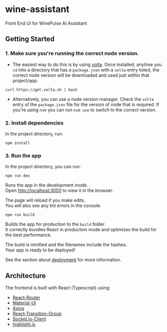 # wine-assistant
Front End UI for WinePulse AI Assistant

## Getting Started
### 1.  Make sure you're running the correct node version. 
  - The easiest way to do this is by using [volta](https://volta.sh/). Once installed, anytime you `cd` into a directory that has a `package.json` with a `volta` entry listed, the correct node version will be downloaded and used just within that project/app.

`curl https://get.volta.sh | bash`

  - Alternatively, you can use a node version manager.  Check the `volta` entry of the `package.json` file for the version of node that is required. If you're using `nvm` you can run `nvm use` to switch to the correct version.

### 2. Install dependencies

In the project directory, run:

`npm install`

### 3. Run the app

In the project directory, you can run:

`npm run dev`

Runs the app in the development mode.\
Open [http://localhost:3050](http://localhost:3050) to view it in the browser.

The page will reload if you make edits.\
You will also see any lint errors in the console.

`npm run build`

Builds the app for production to the `build` folder.\
It correctly bundles React in production mode and optimizes the build for the best performance.

The build is minified and the filenames include the hashes.\
Your app is ready to be deployed!

See the section about [deployment](https://facebook.github.io/create-react-app/docs/deployment) for more information.

## Architecture

The frontend is built with React (Typescript) using:

-   [React-Router](https://reactrouter.com/)
-   [Material-UI](https://material-ui.com/)
-   [Axios](https://axios-http.com/)
-   [React-Transition-Group](https://reactcommunity.org/react-transition-group/)
-   [Socket.io-Client](https://socket.io/docs/v3/client-api/index.html)
-   [highlight.js](https://highlightjs.org/)